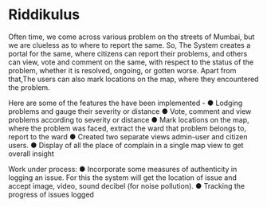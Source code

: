 # Riddikulus
Often time, we come across various problem on the streets of Mumbai, but we are clueless as to where to report the same.
So, The System creates a portal for the same, where citizens can report their problems, and others can view,
vote and comment on the same, with respect to the status of the problem, whether it is resolved, ongoing, or gotten worse.
Apart from that,The users can also mark locations on the map, where they encountered the problem.

Here are some of the features the have been implemented -
● Lodging problems and gauge their severity or distance
● Vote, comment and view problems according to severity or distance
● Mark locations on the map, where the problem was faced, extract the ward that problem belongs to, report to the ward
● Created two separate views admin-user and citizen users.
● Display of all the place of complain in a single map view to get overall insight


Work under process:
● Incorporate some measures of authenticity in logging an issue.
  For this the system will get the location of issue and accept image, video, sound decibel (for noise pollution).
● Tracking the progress of issues logged

